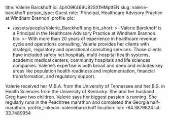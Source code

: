 title: Valerie Barckhoff
id: 4ph09K469U82SXfHMpttEN
slug: valerie-barckhoff
person_type: Guest
role: 'Principal, Healthcare Advisory Practice at Windham Brannon'
profile_pic:
  - /assets/people/Valerie_Barckhoff.png
bio_short: >-
  Valerie Barckhoff is a Principal in the Healthcare Advisory Practice at
  Windham Brannon.
bio: >-
  With more than 20 years of experience in healthcare revenue cycle and
  operations consulting, Valerie provides her clients with strategic, regulatory
  and operational consulting services. Those clients have included safety net
  hospitals, multi-hospital health systems, academic medical centers, community
  hospitals and life sciences companies. Valerie’s expertise is both broad and
  deep and includes key areas like population health readiness and
  implementation, financial transformation, and regulatory support.


  Valerie received her M.B.A. from the University of Tennessee and her B.S. in
  Health Sciences from the University of Kentucky. She and her husband Greg have
  two children. Valerie says her biggest passion is running. She regularly runs
  in the Peachtree marathon and completed the Georgia half-marathon.
profile_linkedin: valeriebarckhoff
location:
  lon: -84.3879824
  lat: 33.7489954
